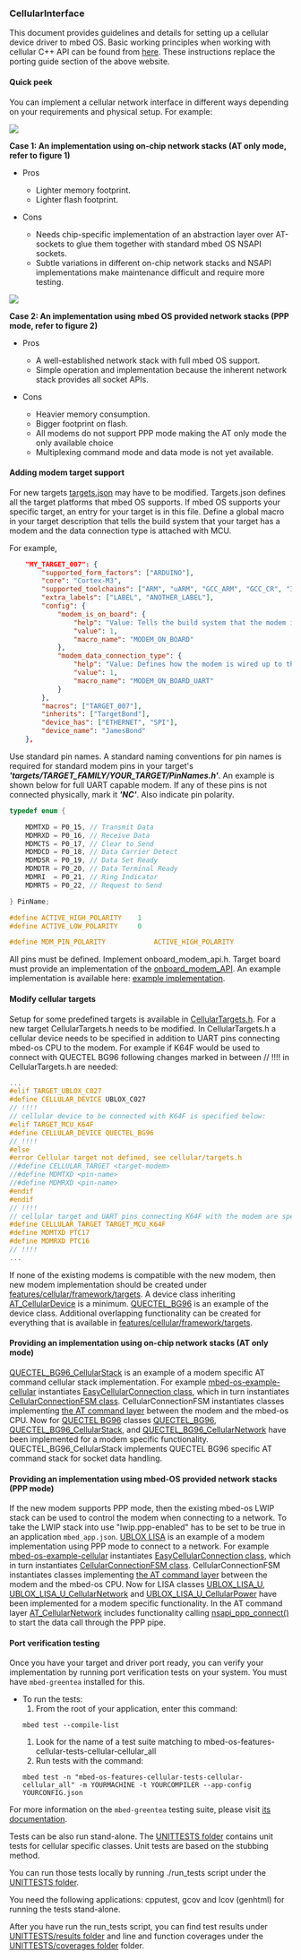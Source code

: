 ### CellularInterface

This document provides guidelines and details for setting up a cellular device driver to mbed OS. Basic working principles when working with cellular C++ API can be found from [here](
https://docs.mbed.com/docs/mbed-os-api-reference/en/latest/APIs/communication/cellular/).
These instructions replace the porting guide section of the above website.


#### Quick peek

You can implement a cellular network interface in different ways depending on your requirements and physical setup. For example:

<span class="images">![](https://docs.mbed.com/docs/mbed-os-api-reference/en/latest/APIs/communication/Images/Cellular/Cell_AT.png)</span>

**Case 1: An implementation using on-chip network stacks (AT only mode, refer to figure 1)**

-   Pros 
    - Lighter memory footprint.
    - Lighter flash footprint.

-   Cons 
    - Needs chip-specific implementation of an abstraction layer over AT-sockets to glue them together with standard mbed OS NSAPI sockets.
    - Subtle variations in different on-chip network stacks and NSAPI implementations make maintenance difficult and require more testing.

<span class="images">![](https://docs.mbed.com/docs/mbed-os-api-reference/en/latest/APIs/communication/Images/Cellular/Cell_PPP.png)</span>

**Case 2: An implementation using mbed OS provided network stacks (PPP mode, refer to figure 2)**

-   Pros 
    - A well-established network stack with full mbed OS support.
    - Simple operation and implementation because the inherent network stack provides all socket APIs.

-   Cons 
    - Heavier memory consumption.
    - Bigger footprint on flash.
    - All modems do not support PPP mode making the AT only mode the only available choice
    - Multiplexing command mode and data mode is not yet available.

#### Adding modem target support

For new targets [targets.json](https://github.com/ARMmbed/mbed-os/blob/master/targets/targets.json) may have to be modified. Targets.json defines all the target platforms that mbed OS supports. If mbed OS supports your specific target, an entry for your target is in this file. Define a global macro in your target description that tells the build system that your target has a modem and the data connection type is attached with MCU.

For example,
 
```json
    "MY_TARGET_007": {
        "supported_form_factors": ["ARDUINO"],
        "core": "Cortex-M3",
        "supported_toolchains": ["ARM", "uARM", "GCC_ARM", "GCC_CR", "IAR"],
        "extra_labels": ["LABEL", "ANOTHER_LABEL"],
        "config": {
            "modem_is_on_board": {
                "help": "Value: Tells the build system that the modem is on-board as oppose to a plug-in shield/module.",
                "value": 1,
                "macro_name": "MODEM_ON_BOARD"
            },
            "modem_data_connection_type": {
                "help": "Value: Defines how the modem is wired up to the MCU, e.g., data connection can be a UART or USB and so forth.",
                "value": 1,
                "macro_name": "MODEM_ON_BOARD_UART"
            }
        },
        "macros": ["TARGET_007"],
        "inherits": ["TargetBond"],
        "device_has": ["ETHERNET", "SPI"],
        "device_name": "JamesBond"
    },
```
Use standard pin names. A standard naming conventions for pin names is required for standard modem pins in your target's **_'targets/TARGET_FAMILY/YOUR_TARGET/PinNames.h'_**. An example is shown below for full UART capable modem. If any of these pins is not connected physically, mark it **_'NC'_**. Also indicate pin polarity.

```C
typedef enum {

	MDMTXD = P0_15, // Transmit Data
	MDMRXD = P0_16, // Receive Data
	MDMCTS = P0_17, // Clear to Send
	MDMDCD = P0_18, // Data Carrier Detect
	MDMDSR = P0_19, // Data Set Ready
	MDMDTR = P0_20, // Data Terminal Ready
	MDMRI  = P0_21, // Ring Indicator
	MDMRTS = P0_22, // Request to Send

} PinName;

#define ACTIVE_HIGH_POLARITY    1
#define ACTIVE_LOW_POLARITY     0

#define MDM_PIN_POLARITY            ACTIVE_HIGH_POLARITY

```
All pins must be defined. Implement onboard_modem_api.h. Target board must provide an implementation of the [onboard_modem_API](https://github.com/ARMmbed/mbed-os/blob/master/features/netsocket/cellular/onboard_modem_api.h). An example implementation is available here: [example implementation](https://github.com/ARMmbed/mbed-os/blob/master/targets/TARGET_NXP/TARGET_LPC176X/TARGET_UBLOX_C027/onboard_modem_api.c).

#### Modify cellular targets

Setup for some predefined targets is available in [CellularTargets.h](https://github.com/ARMmbed/mbed-os/blob/master/features/cellular/framework/common/CellularTargets.h). For a new target CellularTargets.h needs to be modified. In CellularTargets.h a cellular device needs to be specified in addition to UART pins connecting mbed-os CPU to the modem. For example if K64F would be used to connect with QUECTEL BG96 following changes marked in between // !!!! in CellularTargets.h are needed:

```C
...
#elif TARGET_UBLOX_C027
#define CELLULAR_DEVICE UBLOX_C027
// !!!!
// cellular device to be connected with K64F is specified below:
#elif TARGET_MCU_K64F
#define CELLULAR_DEVICE QUECTEL_BG96
// !!!!
#else
#error Cellular target not defined, see cellular/targets.h
//#define CELLULAR_TARGET <target-modem>
//#define MDMTXD <pin-name>
//#define MDMRXD <pin-name>
#endif
#endif
// !!!!
// cellular target and UART pins connecting K64F with the modem are specified below:
#define CELLULAR_TARGET TARGET_MCU_K64F
#define MDMTXD PTC17
#define MDMRXD PTC16
// !!!!
...
```

If none of the existing modems is compatible with the new modem, then new modem implementation should be created under [features/cellular/framework/targets](https://github.com/ARMmbed/mbed-os/blob/master/features/cellular/framework/targets). A device class inheriting [AT_CellularDevice](https://github.com/ARMmbed/mbed-os/blob/master/features/cellular/framework/AT/AT_CellularDevice.h) is a minimum. [QUECTEL_BG96](https://github.com/ARMmbed/mbed-os/blob/master/features/cellular/framework/targets/QUECTEL/BG96/QUECTEL_BG96.h) is an example of the device class. Additional overlapping functionality can be created for everything that is available in [features/cellular/framework/targets](https://github.com/ARMmbed/mbed-os/blob/master/features/cellular/framework/targets).

#### Providing an implementation using on-chip network stacks (AT only mode)

[QUECTEL_BG96_CellularStack](https://github.com/ARMmbed/mbed-os/blob/master/features/cellular/framework/targets/QUECTEL/BG96/QUECTEL_BG96_CellularStack.h) is an example of a modem specific AT command cellular stack implementation. For example [mbed-os-example-cellular](https://github.com/ARMmbed/mbed-os-example-cellular/) instantiates [EasyCellularConnection class](https://github.com/ARMmbed/mbed-os/blob/master/features/cellular/easy_cellular/EasyCellularConnection.h), which in turn instantiates [CellularConnectionFSM class](https://github.com/ARMmbed/mbed-os/blob/master/features/cellular/easy_cellular/CellularConnectionFSM.h). CellularConnectionFSM instantiates classes implementing [the AT command layer](https://github.com/ARMmbed/mbed-os/tree/master/features/cellular/framework/AT) between the modem and the mbed-os CPU. Now for [QUECTEL BG96](https://github.com/ARMmbed/mbed-os/tree/master/features/cellular/framework/targets/QUECTEL/BG96) classes [QUECTEL_BG96](https://github.com/ARMmbed/mbed-os/blob/master/features/cellular/framework/targets/QUECTEL/BG96/QUECTEL_BG96.h), [QUECTEL_BG96_CellularStack](https://github.com/ARMmbed/mbed-os/blob/master/features/cellular/framework/targets/QUECTEL/BG96/QUECTEL_BG96_CellularStack.h), and [QUECTEL_BG96_CellularNetwork](https://github.com/ARMmbed/mbed-os/blob/master/features/cellular/framework/targets/QUECTEL/BG96/QUECTEL_BG96_CellularNetwork.h) have been implemented for a modem specific functionality. QUECTEL_BG96_CellularStack implements QUECTEL BG96 specific AT command stack for socket data handling.

#### Providing an implementation using mbed-OS provided network stacks (PPP mode)

If the new modem supports PPP mode, then the existing mbed-os LWIP stack can be used to control the modem when connecting to a network. To take the LWIP stack into use "lwip.ppp-enabled" has to be set to be true in an application `mbed_app.json`. [UBLOX LISA](https://github.com/ARMmbed/mbed-os/tree/master/features/cellular/framework/targets/UBLOX/LISA_U) is an example of a modem implementation using PPP mode to connect to a network. For example [mbed-os-example-cellular](https://github.com/ARMmbed/mbed-os-example-cellular/) instantiates [EasyCellularConnection class](https://github.com/ARMmbed/mbed-os/blob/master/features/cellular/easy_cellular/EasyCellularConnection.h), which in turn instantiates [CellularConnectionFSM class](https://github.com/ARMmbed/mbed-os/blob/master/features/cellular/easy_cellular/CellularConnectionFSM.h). CellularConnectionFSM instantiates classes implementing [the AT command layer](https://github.com/ARMmbed/mbed-os/tree/master/features/cellular/framework/AT) between the modem and the mbed-os CPU. Now for LISA classes [UBLOX_LISA_U](https://github.com/ARMmbed/mbed-os/blob/master/features/cellular/framework/targets/UBLOX/LISA_U/UBLOX_LISA_U.h), [UBLOX_LISA_U_CellularNetwork](https://github.com/ARMmbed/mbed-os/blob/master/features/cellular/framework/targets/UBLOX/LISA_U/UBLOX_LISA_U_CellularNetwork.h) and [UBLOX_LISA_U_CellularPower](https://github.com/ARMmbed/mbed-os/blob/master/features/cellular/framework/targets/UBLOX/LISA_U/UBLOX_LISA_U_CellularPower.h) have been implemented for a modem specific functionality. In the AT command layer [AT_CellularNetwork](https://github.com/ARMmbed/mbed-os/blob/master/features/cellular/framework/AT/AT_CellularNetwork.h) includes functionality calling [nsapi_ppp_connect()](https://github.com/ARMmbed/mbed-os/blob/master/features/netsocket/nsapi_ppp.h) to start the data call through the PPP pipe.

#### Port verification testing

Once you have your target and driver port ready, you can verify your implementation by running port verification tests on your system. You must have `mbed-greentea` installed for this. 

-   To run the tests:
 	1.  From the root of your application, enter this command:
 	```
 	mbed test --compile-list
 	```
 	1.  Look for the name of a test suite matching to mbed-os-features-cellular-tests-cellular-cellular_all
 	1.  Run tests with the command:
 	```
 	mbed test -n "mbed-os-features-cellular-tests-cellular-cellular_all" -m YOURMACHINE -t YOURCOMPILER --app-config YOURCONFIG.json
 	```

For more information on the  `mbed-greentea` testing suite, please visit [its documentation](/docs/v5.7/tools/greentea.html).

Tests can be also run stand-alone. The [UNITTESTS folder](https://github.com/ARMmbed/mbed-os/tree/master/features/cellular/UNITTESTS) contains unit tests for cellular specific classes. Unit tests are based on the stubbing method.

You can run those tests locally by running ./run_tests script under the [UNITTESTS folder](https://github.com/ARMmbed/mbed-os/tree/master/features/cellular/UNITTESTS).

You need the following applications: cpputest, gcov and lcov (genhtml) for running the tests stand-alone.

After you have run the run_tests script, you can find test results under [UNITTESTS/results folder](https://github.com/ARMmbed/mbed-os/tree/master/features/cellular/UNITTESTS) and line and function coverages under the [UNITTESTS/coverages folder](https://github.com/ARMmbed/mbed-os/tree/master/features/cellular/UNITTESTS) folder.


